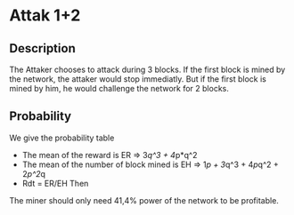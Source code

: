 # Attak 1+2

## Description
The Attaker chooses to attack during 3 blocks. If the first block is mined by the network, the attaker would stop immediatly. But if the first block is mined by him, he would challenge the network for 2 blocks.

## Probability
We give the probability table

* The mean of the reward is ER => 3*q^3 + 4*p*q^2
* The mean of the number of block mined is EH => 1*p + 3*q^3 + 4*p*q^2 + 2*p^2*q
* Rdt = ER/EH
Then

The miner should only need 41,4% power of the network to be profitable. 
